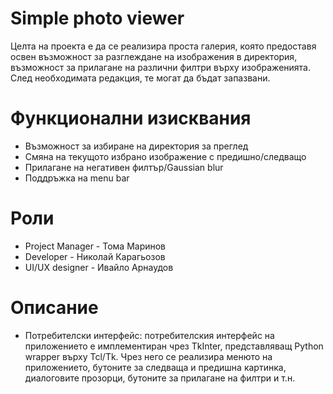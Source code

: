 Simple photo viewer
=============

Целта на проекта е да се реализира проста галерия, която предоставя освен възможност за разглеждане на изображения в директория,
възможност за прилагане на различни филтри върху изображенията. След необходимата редакция, те могат да бъдат запазвани.

# Функционални изисквания
- Възможност за избиране на директория за преглед
- Смяна на текущото избрано изображение с предишно/следващо
- Прилагане на негативен филтър/Gaussian blur
- Поддръжка на menu bar

# Роли
- Project Manager - Тома Маринов
- Developer - Николай Карагьозов
- UI/UX designer - Ивайло Арнаудов

# Описание

- Потребителски интерфейс: потребителския интерфейс на приложението е имплементиран чрез TkInter, представляващ Python wrapper  върху Tcl/Tk. Чрез него се реализира менюто на приложението, бутоните за следваща и предишна картинка, диалоговите прозорци, бутоните за прилагане на филтри и т.н.
